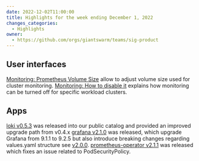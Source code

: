 ```yaml
---
date: 2022-12-02T11:00:00
title: Highlights for the week ending December 1, 2022
changes_categories:
  - Highlights
owner:
  - https://github.com/orgs/giantswarm/teams/sig-product
---
```


## User interfaces

[Monitoring: Prometheus Volume Size](https://docs.giantswarm.io/getting-started/observability/prometheus/volume-size/) allow to adjust volume size used for cluster monitoring.
[Monitoring: How to disable it](https://docs.giantswarm.io/getting-started/observability/monitoring/disable/) explains how monitoring can be turned off for specific workload clusters.

## Apps

[loki v0.5.3](https://github.com/giantswarm/loki-app/releases/tag/v0.5.3) was released into our public catalog and provided an improved upgrade path from v0.4.x
[grafana v2.1.0](https://github.com/giantswarm/grafana-app/releases/tag/v2.1.0) was released, which upgrade Grafana from 9.1.1 to 9.2.5 but also introduce breaking changes regarding values.yaml structure see [v2.0.0](https://github.com/giantswarm/grafana-app/releases/tag/v2.0.0).
[prometheus-operator v2.1.1](https://github.com/giantswarm/prometheus-operator-app/releases/tag/v2.1.1) was released which fixes an issue related to PodSecurityPolicy.
